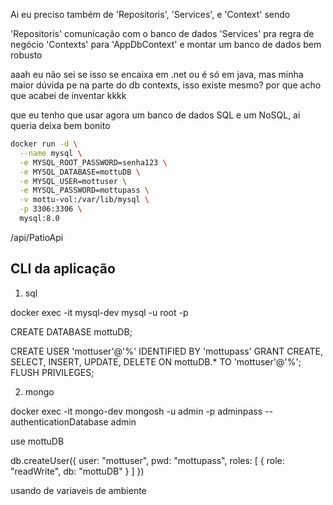 Ai eu preciso também de 'Repositoris', 'Services', e 'Context' sendo 

'Repositoris' comunicação com o banco de dados
'Services' pra regra de negócio
'Contexts' para 'AppDbContext' e montar um banco de dados bem robusto

aaah eu não sei se isso se encaixa em .net ou é só em java, mas minha maior dúvida pe na parte do db contexts, isso existe mesmo? por que acho que acabei de inventar kkkk 

que eu tenho que usar agora um banco de dados SQL e um NoSQL, ai queria deixa bem bonito 


```bash
docker run -d \
  --name mysql \
  -e MYSQL_ROOT_PASSWORD=senha123 \
  -e MYSQL_DATABASE=mottuDB \
  -e MYSQL_USER=mottuser \
  -e MYSQL_PASSWORD=mottupass \
  -v mottu-vol:/var/lib/mysql \
  -p 3306:3306 \
  mysql:8.0
```

/api/PatioApi


## CLI da aplicação 

1. sql



docker exec -it mysql-dev mysql -u root -p

CREATE DATABASE mottuDB;

CREATE USER 'mottuser'@'%' IDENTIFIED BY 'mottupass'
GRANT CREATE, SELECT, INSERT, UPDATE, DELETE ON mottuDB.* TO 'mottuser'@'%';
FLUSH PRIVILEGES;

2. mongo

docker exec -it mongo-dev mongosh -u admin -p adminpass --authenticationDatabase admin

use mottuDB

db.createUser({
  user: "mottuser",
  pwd: "mottupass",
  roles: [
    {
      role: "readWrite",
      db: "mottuDB"
    }
  ]
})


usando de variaveis de ambiente 